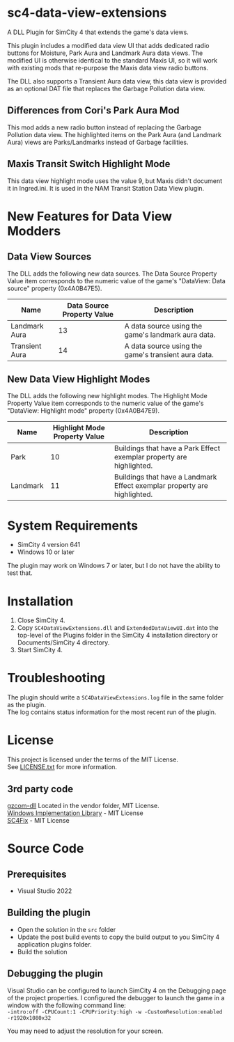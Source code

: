 # sc4-data-view-extensions

A DLL Plugin for SimCity 4 that extends the game's data views.

This plugin includes a modified data view UI that adds dedicated radio buttons
for Moisture, Park Aura and Landmark Aura data views.
The modified UI is otherwise identical to the standard Maxis UI, so it will work with
existing mods that re-purpose the Maxis data view radio buttons.

The DLL also supports a Transient Aura data view, this data view is provided as an
optional DAT file that replaces the Garbage Pollution data view.

## Differences from Cori's Park Aura Mod

This mod adds a new radio button instead of replacing the Garbage Pollution data view.
The highlighted items on the Park Aura (and Landmark Aura) views are Parks/Landmarks
instead of Garbage facilities.

## Maxis Transit Switch Highlight Mode

This data view highlight mode uses the value 9, but Maxis didn't document it in Ingred.ini.
It is used in the NAM Transit Station Data View plugin.

# New Features for Data View Modders

## Data View Sources

The DLL adds the following new data sources. The Data Source Property Value item corresponds
to the numeric value of the game's "DataView: Data source" property (0x4A0B47E5).

| Name | Data Source Property Value | Description |
|------|----------------------------|-------------|
| Landmark Aura | 13 | A data source using the game's landmark aura data. |
| Transient Aura | 14 | A data source using the game's transient aura data. |

## New Data View Highlight Modes

The DLL adds the following new highlight modes. The Highlight Mode Property Value item corresponds
to the numeric value of the game's "DataView: Highlight mode" property (0x4A0B47E9).

| Name | Highlight Mode Property Value | Description |
|------|-------------------------------|-------------|
| Park | 10 | Buildings that have a Park Effect exemplar property are highlighted. |
| Landmark | 11 | Buildings that have a Landmark Effect exemplar property are highlighted. |

# System Requirements

* SimCity 4 version 641
* Windows 10 or later

The plugin may work on Windows 7 or later, but I do not have the ability to test that.

# Installation

1. Close SimCity 4.
2. Copy `SC4DataViewExtensions.dll` and `ExtendedDataViewUI.dat` into the top-level of the Plugins folder in the SimCity 4 installation directory or Documents/SimCity 4 directory.
3. Start SimCity 4.

# Troubleshooting

The plugin should write a `SC4DataViewExtensions.log` file in the same folder as the plugin.    
The log contains status information for the most recent run of the plugin.

# License

This project is licensed under the terms of the MIT License.    
See [LICENSE.txt](LICENSE.txt) for more information.

## 3rd party code

[gzcom-dll](https://github.com/nsgomez/gzcom-dll/tree/master) Located in the vendor folder, MIT License.    
[Windows Implementation Library](https://github.com/microsoft/wil) - MIT License    
[SC4Fix](https://github.com/nsgomez/sc4fix) - MIT License    

# Source Code

## Prerequisites

* Visual Studio 2022

## Building the plugin

* Open the solution in the `src` folder
* Update the post build events to copy the build output to you SimCity 4 application plugins folder.
* Build the solution

## Debugging the plugin

Visual Studio can be configured to launch SimCity 4 on the Debugging page of the project properties.
I configured the debugger to launch the game in a window with the following command line:    
`-intro:off -CPUCount:1 -CPUPriority:high -w -CustomResolution:enabled -r1920x1080x32`

You may need to adjust the resolution for your screen.
